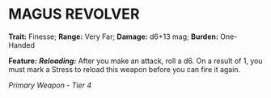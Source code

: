 # MAGUS REVOLVER

**Trait:** Finesse; **Range:** Very Far; **Damage:** d6+13 mag; **Burden:** One-Handed

**Feature:** ***Reloading:*** After you make an attack, roll a d6. On a result of 1, you must mark a Stress to reload this weapon before you can fire it again.

*Primary Weapon - Tier 4*

